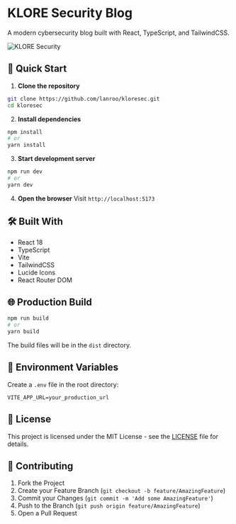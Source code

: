# KLORE Security Blog

A modern cybersecurity blog built with React, TypeScript, and TailwindCSS.

![KLORE Security](https://res.cloudinary.com/dggewyuon/image/upload/f_jpg,q_70,w_1200,h_630,c_fill,g_center/v1737837251/112222_wfwr35.jpg)

## 🚀 Quick Start

1. **Clone the repository**

```bash
git clone https://github.com/lanroo/kloresec.git
cd kloresec
```

2. **Install dependencies**

```bash
npm install
# or
yarn install
```

3. **Start development server**

```bash
npm run dev
# or
yarn dev
```

4. **Open the browser**
   Visit `http://localhost:5173`

## 🛠️ Built With

- React 18
- TypeScript
- Vite
- TailwindCSS
- Lucide Icons
- React Router DOM

## 🌐 Production Build

```bash
npm run build
# or
yarn build
```

The build files will be in the `dist` directory.

## 🔧 Environment Variables

Create a `.env` file in the root directory:

```env
VITE_APP_URL=your_production_url
```

## 📝 License

This project is licensed under the MIT License - see the [LICENSE](LICENSE) file for details.

## 🤝 Contributing

1. Fork the Project
2. Create your Feature Branch (`git checkout -b feature/AmazingFeature`)
3. Commit your Changes (`git commit -m 'Add some AmazingFeature'`)
4. Push to the Branch (`git push origin feature/AmazingFeature`)
5. Open a Pull Request
